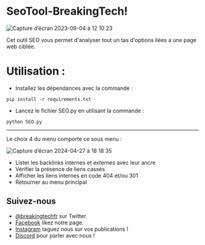 # SeoTool-BreakingTech!
![Capture d’écran 2023-09-04 à 12 10 23](https://github.com/BreakingTechFr/SeoTool-BreakingTech/assets/128238555/93f2c4d7-3e18-4ef8-aee8-bd8ee8ac6a1e)

Cet outil SEO vous permet d'analyser tout un tas d'options liées a une page web ciblée.

# Utilisation :
- Installez les dépendances avec la commande : 
```shell
pip install -r requirements.txt
```
- Lancez le fichier SEO.py en utilisant la commande :
```shell
python SEO.py
```

----------------- 

Le choix 4 du menu comporte ce sous menu : 

![Capture d’écran 2024-04-27 à 18 18 35](https://github.com/BreakingTechFr/SeoTool-BreakingTech/assets/128238555/4f7966ff-e574-4d12-b02e-77a2e00df533)

- Lister les backlinks internes et externes avec leur ancre
- Vérifier la présence de liens cassés
- Afficher les liens internes en code 404 et/ou 301
- Retourner au menu principal

## Suivez-nous

- [@breakingtechfr](https://twitter.com/BreakingTechFR) sur Twitter.
- [Facebook](https://www.facebook.com/BreakingTechFr/) likez notre page.
- [Instagram](https://www.instagram.com/breakingtechfr/) taguez nous sur vos publications !
- [Discord](https://discord.gg/VYNVBhk) pour parler avec nous !
